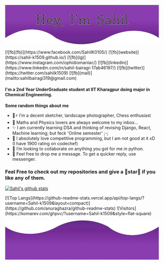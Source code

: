 ![ME](Group.png)

<div>
[![fb](fb)](https://www.facebook.com/SahilK0105/)
[![fb](website)](https://sahil-k1509.github.io/)
[![fb](ig)](https://www.instagram.com/ophidiomaniac/)
[![fb](linkedin)](https://www.linkedin.com/in/sahil-bairagi-17ab46197/)
[![fb](twitter)](https://twitter.com/sahilk1509)
[![fb](mail)](mailto:sahilbairagi319@gmail.com)
</div>

#### I'm a 2nd Year UnderGraduate student at IIT Kharagpur doing major in Chemical Engineering. 

**Some random things about me**
- 🔭⚡ I’m a decent sketcher, landscape photographer, Chess enthusiast
- 🧮 Maths and Physics lovers are always welcome to my inbox...
- ✨ I am currently learning DSA and thinking of revising Django, React, Machine learning; but feck 'Online semester' ;-;
- 💓 I absolutely love competitive programming, but I am not good at it xD (I have 1900 rating on codechef)
- 👯 I’m looking to collaborate on anything you got for me in python.
- 💬 Feel free to drop me a message. To get a quicker reply, use messenger.

### Feel Free to check out my repositories and give a 🌟star🌟 if you like any of them. 

[![Sahil's github stats](https://github-readme-stats.vercel.app/api?username=Sahil-k1509&show_icons=true&theme=radical&count_private=true)](https://github.com/anuraghazra/github-readme-stats)

<centre>
[![Top Langs](https://github-readme-stats.vercel.app/api/top-langs/?username=Sahil-k1509&layout=compact)](https://github.com/anuraghazra/github-readme-stats)
![Visitors](https://komarev.com/ghpvc/?username=Sahil-k1509&style=flat-square)
</centre>

![Footer](Vector.png)
